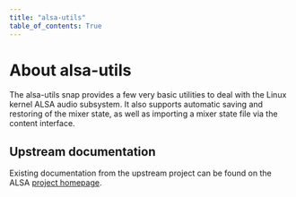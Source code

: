```yaml
---
title: "alsa-utils"
table_of_contents: True
---
```


# About alsa-utils

The alsa-utils snap provides a few very basic utilities to deal with the Linux
kernel ALSA audio subsystem. It also supports automatic saving and restoring of
the mixer state, as well as importing a mixer state file via the content
interface.

## Upstream documentation

Existing documentation from the upstream project can be found on the ALSA
[project homepage](http://www.alsa-project.org/main/index.php/Main_Page).
